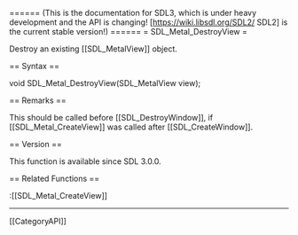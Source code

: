 ====== (This is the documentation for SDL3, which is under heavy development and the API is changing! [https://wiki.libsdl.org/SDL2/ SDL2] is the current stable version!) ======
= SDL_Metal_DestroyView =

Destroy an existing [[SDL_MetalView]] object.

== Syntax ==

<syntaxhighlight lang='c'>
void SDL_Metal_DestroyView(SDL_MetalView view);
</syntaxhighlight>

== Remarks ==

This should be called before [[SDL_DestroyWindow]], if
[[SDL_Metal_CreateView]] was called after [[SDL_CreateWindow]].

== Version ==

This function is available since SDL 3.0.0.

== Related Functions ==

:[[SDL_Metal_CreateView]]

----
[[CategoryAPI]]


